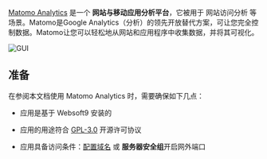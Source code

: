 [Matomo Analytics](https://matomo.org/) 是一个 **网站与移动应用分析平台**，它被用于 网站访问分析  等场景。Matomo是Google Analytics（分析）的领先开放替代方案，可让您完全控制数据。Matomo让您可以轻松地从网站和应用程序中收集数据，并将其可视化。


![GUI](https://libs.websoft9.com/Websoft9/DocsPicture/zh/matomo/matomo-show-websoft9.png)


## 准备

在参阅本文档使用 Matomo Analytics 时，需要确保如下几点：

- 应用是基于 Websoft9 安装的

- 应用的用途符合 [GPL-3.0](https://opensource.org/licenses/GPL-3.0) 开源许可协议

- 应用具备访问条件：[配置域名](./domain-set) 或 **服务器安全组**开启网外端口